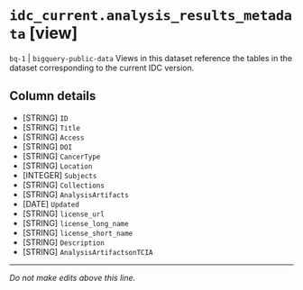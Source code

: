 # `idc_current.analysis_results_metadata` [view]
`bq-1` | `bigquery-public-data`
Views in this dataset reference the tables in the dataset corresponding to the current IDC version.

## Column details
* [STRING]    `ID`
* [STRING]    `Title`
* [STRING]    `Access`
* [STRING]    `DOI`
* [STRING]    `CancerType`
* [STRING]    `Location`
* [INTEGER]   `Subjects`
* [STRING]    `Collections`
* [STRING]    `AnalysisArtifacts`
* [DATE]      `Updated`
* [STRING]    `license_url`
* [STRING]    `license_long_name`
* [STRING]    `license_short_name`
* [STRING]    `Description`
* [STRING]    `AnalysisArtifactsonTCIA`

-------------------------------------------------------------------------------
*Do not make edits above this line.*

